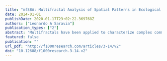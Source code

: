 ```yaml
---
title: "mfSBA: Multifractal Analysis of Spatial Patterns in Ecological Communities [v2; Ref Status: Indexed, http://f1000r.es/347]"
date: 2014-01-01
publishDate: 2020-01-17T23:02:22.369768Z
authors: ["Leonardo A Saravia"]
publication_types: ["2"]
abstract: "Multifractals have been applied to characterize complex communities in a spatial context. They were developed for nonlinear systems and are particularly suited to capture multiplicative processes observed in ecological systems. Multifractals characterize variability in a scale-independent way within an experimental range. I have developed an open-source software package to estimate multifractals using a box-counting algorithm (available from https://github.com/lsaravia/mfsba and permanently available at doi: 10.5281/zenodo.8481). The software is specially designed for two dimensional (2D) images such as the ones obtained from remote sensing, but other 2D data types can also be analyzed. Additionally I developed a new metric to analyze multispecies spatial patterns with multifractals: spatial rank surface, which is included in the software."
featured: false
publication: ""
url_pdf: "http://f1000research.com/articles/3-14/v2"
doi: "10.12688/f1000research.3-14.v2"
---
```



